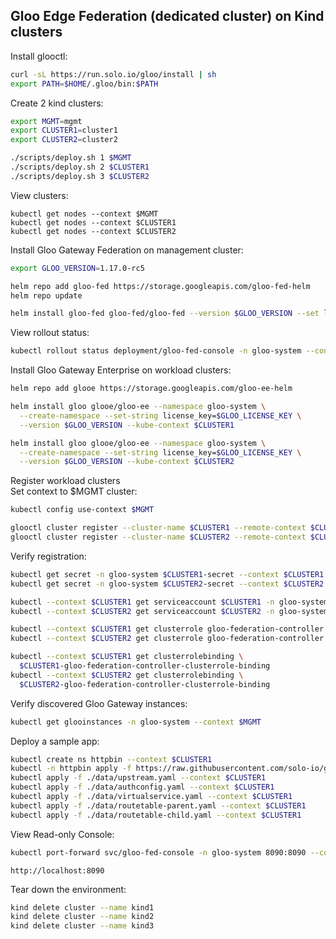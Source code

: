 ## Gloo Edge Federation (dedicated cluster) on Kind clusters

Install glooctl:
```sh
curl -sL https://run.solo.io/gloo/install | sh
export PATH=$HOME/.gloo/bin:$PATH
```

Create 2 kind clusters:
```sh
export MGMT=mgmt
export CLUSTER1=cluster1
export CLUSTER2=cluster2
```
```sh
./scripts/deploy.sh 1 $MGMT
./scripts/deploy.sh 2 $CLUSTER1
./scripts/deploy.sh 3 $CLUSTER2
```
View clusters:
```
kubectl get nodes --context $MGMT
kubectl get nodes --context $CLUSTER1
kubectl get nodes --context $CLUSTER2
```

Install Gloo Gateway Federation on management cluster:
```sh
export GLOO_VERSION=1.17.0-rc5
```
```sh
helm repo add gloo-fed https://storage.googleapis.com/gloo-fed-helm
helm repo update
```
```sh
helm install gloo-fed gloo-fed/gloo-fed --version $GLOO_VERSION --set license_key=$GLOO_LICENSE_KEY -n gloo-system --create-namespace --kube-context $MGMT
```
View rollout status:
```sh
kubectl rollout status deployment/gloo-fed-console -n gloo-system --context $MGMT
```

Install Gloo Gateway Enterprise on workload clusters:
```sh
helm repo add glooe https://storage.googleapis.com/gloo-ee-helm
```
```sh
helm install gloo glooe/gloo-ee --namespace gloo-system \
  --create-namespace --set-string license_key=$GLOO_LICENSE_KEY \
  --version $GLOO_VERSION --kube-context $CLUSTER1

helm install gloo glooe/gloo-ee --namespace gloo-system \
  --create-namespace --set-string license_key=$GLOO_LICENSE_KEY \
  --version $GLOO_VERSION --kube-context $CLUSTER2
```

Register workload clusters    
Set context to $MGMT cluster:
```sh
kubectl config use-context $MGMT
```
```sh
glooctl cluster register --cluster-name $CLUSTER1 --remote-context $CLUSTER1 --local-cluster-domain-override host.docker.internal --federation-namespace gloo-system
glooctl cluster register --cluster-name $CLUSTER2 --remote-context $CLUSTER2 --local-cluster-domain-override host.docker.internal --federation-namespace gloo-system
```

Verify registration:
```sh
kubectl get secret -n gloo-system $CLUSTER1-secret --context $CLUSTER1
kubectl get secret -n gloo-system $CLUSTER2-secret --context $CLUSTER2
```
```sh
kubectl --context $CLUSTER1 get serviceaccount $CLUSTER1 -n gloo-system
kubectl --context $CLUSTER2 get serviceaccount $CLUSTER2 -n gloo-system
```
```sh
kubectl --context $CLUSTER1 get clusterrole gloo-federation-controller
kubectl --context $CLUSTER2 get clusterrole gloo-federation-controller
```
```sh
kubectl --context $CLUSTER1 get clusterrolebinding \
  $CLUSTER1-gloo-federation-controller-clusterrole-binding
kubectl --context $CLUSTER2 get clusterrolebinding \
  $CLUSTER2-gloo-federation-controller-clusterrole-binding
```
Verify discovered Gloo Gateway instances:
```sh
kubectl get glooinstances -n gloo-system --context $MGMT
```
    
Deploy a sample app:
```sh
kubectl create ns httpbin --context $CLUSTER1
kubectl -n httpbin apply -f https://raw.githubusercontent.com/solo-io/gloo-mesh-use-cases/main/policy-demo/httpbin.yaml --context $CLUSTER1
kubectl apply -f ./data/upstream.yaml --context $CLUSTER1
kubectl apply -f ./data/authconfig.yaml --context $CLUSTER1
kubectl apply -f ./data/virtualservice.yaml --context $CLUSTER1
kubectl apply -f ./data/routetable-parent.yaml --context $CLUSTER1
kubectl apply -f ./data/routetable-child.yaml --context $CLUSTER1
```
    
View Read-only Console:
```sh
kubectl port-forward svc/gloo-fed-console -n gloo-system 8090:8090 --context $MGMT
```
```
http://localhost:8090
```

Tear down the environment:
```sh
kind delete cluster --name kind1 
kind delete cluster --name kind2
kind delete cluster --name kind3
```